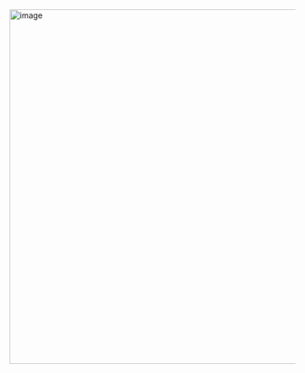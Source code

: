 <img width="625" alt="image" src="https://github.com/brightgeevarghese/ComposeRowDemo/assets/27910029/9a68f853-265a-446b-8371-deac7c98696b">
